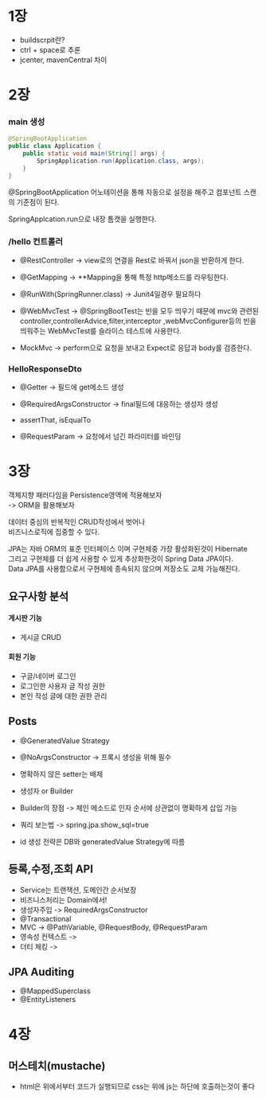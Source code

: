 # 1장  

* buildscrpit란?  
* ctrl + space로 추론  
* jcenter, mavenCentral 차이  

# 2장

### main 생성
```java
@SpringBootApplication
public class Application {
    public static void main(String[] args) {
        SpringApplication.run(Application.class, args);
    }
}
```
@SpringBootApplication 어노테이션을 통해 
자동으로 설정을 해주고 컴포넌트 스캔의 기준점이 된다.

SpringApplcation.run으로 내장 톰캣을 실행한다.

### /hello 컨트롤러

* @RestController -> view로의 연결을 Rest로 바꿔서 json을 반환하게 한다.
* @GetMapping -> **Mapping을 통해 특정 http메소드를 라우팅한다.


* @RunWith(SpringRunner.class) -> Junit4일경우 필요하다  
* @WebMvcTest -> @SpringBootTest는 빈을 모두 띄우기 때문에 
  mvc와 관련된 controller,controllerAdvice,filter,interceptor
  ,webMvcConfigurer등의 빈을 띄워주는 WebMvcTest를 슬라이스 테스트에 사용한다.  
* MockMvc -> perform으로 요청을 보내고 Expect로 응답과 body를 검증한다.

### HelloResponseDto 

* @Getter -> 필드에 get메소드 생성
* @RequiredArgsConstructor -> final필드에 대응하는 생성자 생성  

* assertThat, isEqualTo  
* @RequestParam -> 요청에서 넘긴 파라미터를 바인딩  

# 3장  
객체지향 패러다임을 Persistence영역에 적용해보자  
-> ORM을 활용해보자  
  
데이터 중심의 반복적인 CRUD작성에서 벗어나  
비즈니스로직에 집중할 수 있다.  

JPA는 자바 ORM의 표준 인터페이스 이며 구현체중 가장 활성화된것이 Hibernate  
그리고 구현체를 더 쉽게 사용할 수 있게 추상화한것이 Spring Data JPA이다.  
Data JPA를 사용함으로서 구현체에 종속되지 않으며 저장소도 교체 가능해진다.  

## 요구사항 분석

#### 게시판 기능

* 게시글 CRUD

#### 회원 기능

* 구글/네이버 로그인
* 로그인한 사용자 글 작성 권한
* 본인 작성 글에 대한 권한 관리

## Posts  

* @GeneratedValue Strategy  
* @NoArgsConstructor -> 프록시 생성을 위해 필수  
* 명확하지 않은 setter는 배제
* 생성자 or Builder
* Builder의 장점 -> 체인 메소드로 인자 순서에 상관없이 명확하게 삽입 가능  

* 쿼리 보는법 -> spring.jpa.show_sql=true  
* id 생성 전략은 DB와 generatedValue Strategy에 따름  

## 등록,수정,조회 API  

* Service는 트랜잭션, 도메인간 순서보장  
* 비즈니스처리는 Domain에서!
* 생성자주입 -> RequiredArgsConstructor
* @Transactional  
* MVC -> @PathVariable, @RequestBody, @RequestParam  
* 영속성 컨텍스트 -> 
* 더티 체킹  -> 

## JPA Auditing  

* @MappedSuperclass  
* @EntityListeners  

# 4장  

## 머스테치(mustache)  

* html은 위에서부터 코드가 실행되므로 css는 위에 js는 하단에 호출하는것이 좋다